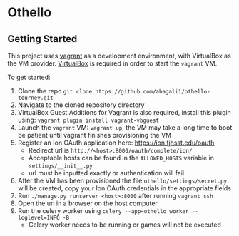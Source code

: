 # Othello

## Getting Started
This project uses [vagrant](https://www.vagrantup.com/downloads.html) as a development environment, with VirtualBox as the VM provider.
[VirtualBox](https://www.virtualbox.org/wiki/Downloads) is required in order to start the `vagrant` VM.

To get started:
  1) Clone the repo `git clone https://github.com/abagali1/othello-tourney.git`
  2) Navigate to the cloned repository directory
  3) VirtualBox Guest Additions for Vagrant is also required, install this plugin using:
  `vagrant plugin install vagrant-vbguest`
  4) Launch the `vagrant` VM: `vagrant up`, the VM may take a long time to boot be patient until vagrant finishes provisioning the VM
  5) Register an Ion OAuth application here: https://ion.tjhsst.edu/oauth
      * Redirect url is `http://<host>:8000/oauth/complete/ion/`
      * Acceptable hosts can be found in the `ALLOWED_HOSTS` variable in `settings/__init__.py`
      * url must be inputted exactly or authentication will fail
  6) After the VM has been provisioned the file `othello/settings/secret.py` will be created, copy your Ion OAuth credentials in the appropriate fields
  7) Run `./manage.py runserver <host>:8000` after running `vagrant ssh`
  8) Open the url in a browser on the host computer
  9) Run the celery worker using `celery --app=othello worker --loglevel=INFO -B`
      * Celery worker needs to be running or games will not be executed
